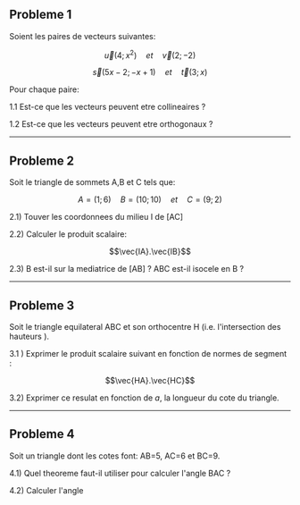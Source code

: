 
## Probleme 1

Soient les paires de vecteurs suivantes:
```math
\vec{u}(4;x^2)\quad et\quad  \vec{v}(2;-2)
```
```math
\vec{s}(5x-2;-x+1)\quad et \quad \vec{t}(3;x)
```
Pour chaque paire:

 1.1 Est-ce que les vecteurs peuvent etre collineaires ?
 
 1.2 Est-ce que les vecteurs peuvent etre orthogonaux ?

----

## Probleme 2

Soit le triangle de sommets A,B et C tels que:
```math
A=(1;6) \quad B=(10;10) \quad et \quad C=(9;2)
```

2.1) Touver les coordonnees du milieu I de [AC]

2.2) Calculer le produit scalaire:
```math
\vec{IA}.\vec{IB}
```

2.3) B est-il sur la mediatrice de [AB] ? ABC est-il isocele en B ?

----

## Probleme 3

Soit le triangle equilateral ABC et son orthocentre H (i.e.  l'intersection des hauteurs ).

3.1 ) Exprimer le produit scalaire suivant en fonction de normes de segment :

```math
\vec{HA}.\vec{HC}
```

3.2) Exprimer ce resulat en fonction de _a_, la longueur du cote du triangle.

----

## Probleme 4

Soit un triangle dont les cotes font: AB=5, AC=6 et BC=9.

4.1) Quel theoreme faut-il utiliser pour calculer l'angle BAC ?

4.2) Calculer l'angle


